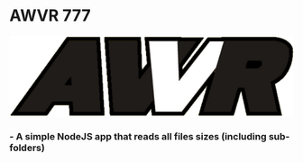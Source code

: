 # AWVR 777

<center>
    <img src="https://raw.githubusercontent.com/secret-pommes/awvr777/main/.github/awvr.png">
</center>

### - A simple NodeJS app that reads all files sizes (including sub-folders)